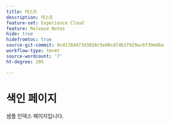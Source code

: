 ```yaml
---
title: 테스트
description: 테스트
feature-set: Experience Cloud
feature: Release Notes
hide: true
hidefromtoc: true
source-git-commit: 0cd178d473d3028c5e00cd74b1f929ac6f39e66a
workflow-type: tm+mt
source-wordcount: '7'
ht-degree: 28%

---
```


# 색인 페이지

샘플 인덱스 페이지입니다.

